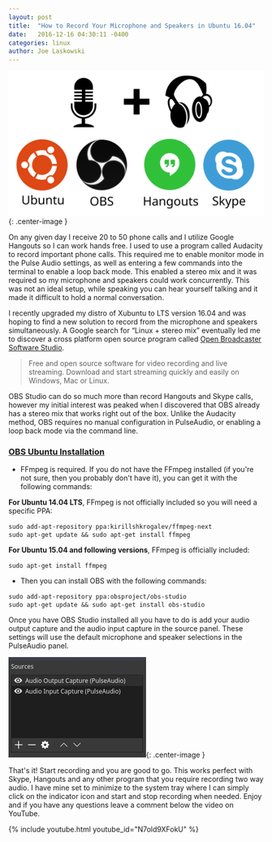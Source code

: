```yaml
---
layout: post
title:  "How to Record Your Microphone and Speakers in Ubuntu 16.04"
date:   2016-12-16 04:30:11 -0400
categories: linux
author: Joe Laskowski
---
```


![record microphone and speakers in ubuntu](/img/2016/12/record-mic-speaker-ubuntu.svg){: .center-image }

On any given day I receive 20 to 50 phone calls and I utilize Google Hangouts so I can work hands free. I used to use a program called Audacity to record important phone calls. This required me to enable monitor mode in the Pulse Audio settings, as well as entering a few commands into the terminal to enable a loop back mode. This enabled a stereo mix and it was required so my microphone and speakers could work concurrently. This was not an ideal setup, while speaking you can hear yourself talking and it made it difficult to hold a normal conversation.

I recently upgraded my distro of Xubuntu to LTS version 16.04 and was hoping to find a new solution to record from the microphone and speakers simultaneously. A Google search for “Linux + stereo mix” eventually led me to discover a cross platform open source program called [Open Broadcaster Software Studio](https://obsproject.com/).

> Free and open source software for video recording and live streaming. Download and start streaming quickly and easily on Windows, Mac or Linux.

OBS Studio can do so much more than record Hangouts and Skype calls, however my initial interest was peaked when I discovered that OBS already has a stereo mix that works right out of the box. Unlike the Audacity method, OBS requires no manual configuration in PulseAudio, or enabling a loop back mode via the command line.

### [OBS Ubuntu Installation](https://github.com/jp9000/obs-studio/wiki/Install-Instructions#linux)

* FFmpeg is required. If you do not have the FFmpeg installed (if you're not sure, then you probably don't have it), you can get it with the following commands:

**For Ubuntu 14.04 LTS**, FFmpeg is not officially included so you will need a specific PPA:

```
sudo add-apt-repository ppa:kirillshkrogalev/ffmpeg-next
sudo apt-get update && sudo apt-get install ffmpeg
```

**For Ubuntu 15.04 and following versions**, FFmpeg is officially included:

```
sudo apt-get install ffmpeg
```

* Then you can install OBS with the following commands:

```
sudo add-apt-repository ppa:obsproject/obs-studio
sudo apt-get update && sudo apt-get install obs-studio
```

Once you have OBS Studio installed all you have to do is add your audio output capture and the audio input capture in the source panel. These settings will use the default microphone and speaker selections in the PulseAudio panel.


![obs-source-panel-settings](/img/2016/12/obs-source-panel.png){: .center-image }


That's it! Start recording and you are good to go. This works perfect with Skype, Hangouts and any other program that you require recording two way audio. I have mine set to minimize to the system tray where I can simply click on the indicator icon and start and stop recording when needed. Enjoy and if you have any questions leave a comment below the video on YouTube.


{% include youtube.html youtube_id="N7old9XFokU" %}
